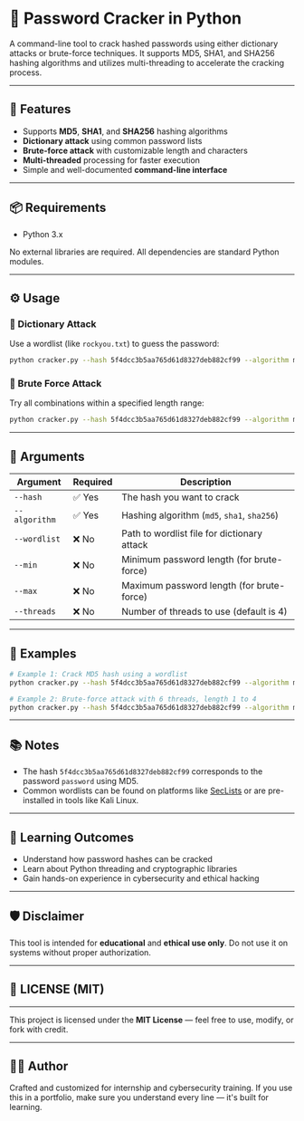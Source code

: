 # 🔐 Password Cracker in Python

A command-line tool to crack hashed passwords using either dictionary attacks or brute-force techniques. It supports MD5, SHA1, and SHA256 hashing algorithms and utilizes multi-threading to accelerate the cracking process.

---

## 🚀 Features
- Supports **MD5**, **SHA1**, and **SHA256** hashing algorithms
- **Dictionary attack** using common password lists
- **Brute-force attack** with customizable length and characters
- **Multi-threaded** processing for faster execution
- Simple and well-documented **command-line interface**

---

## 📦 Requirements
- Python 3.x

No external libraries are required. All dependencies are standard Python modules.

---

## ⚙️ Usage

### 📘 Dictionary Attack
Use a wordlist (like `rockyou.txt`) to guess the password:
```bash
python cracker.py --hash 5f4dcc3b5aa765d61d8327deb882cf99 --algorithm md5 --wordlist rockyou.txt
```

### 🧠 Brute Force Attack
Try all combinations within a specified length range:
```bash
python cracker.py --hash 5f4dcc3b5aa765d61d8327deb882cf99 --algorithm md5 --min 1 --max 4 --threads 6
```

---

## 📝 Arguments
| Argument      | Required | Description |
|---------------|----------|-------------|
| `--hash`      | ✅ Yes   | The hash you want to crack |
| `--algorithm` | ✅ Yes   | Hashing algorithm (`md5`, `sha1`, `sha256`) |
| `--wordlist`  | ❌ No    | Path to wordlist file for dictionary attack |
| `--min`       | ❌ No    | Minimum password length (for brute-force) |
| `--max`       | ❌ No    | Maximum password length (for brute-force) |
| `--threads`   | ❌ No    | Number of threads to use (default is 4) |

---

## 🧪 Examples
```bash
# Example 1: Crack MD5 hash using a wordlist
python cracker.py --hash 5f4dcc3b5aa765d61d8327deb882cf99 --algorithm md5 --wordlist passwords.txt

# Example 2: Brute-force attack with 6 threads, length 1 to 4
python cracker.py --hash 5f4dcc3b5aa765d61d8327deb882cf99 --algorithm md5 --min 1 --max 4 --threads 6
```

---

## 📚 Notes
- The hash `5f4dcc3b5aa765d61d8327deb882cf99` corresponds to the password `password` using MD5.
- Common wordlists can be found on platforms like [SecLists](https://github.com/danielmiessler/SecLists) or are pre-installed in tools like Kali Linux.

---

## 🧠 Learning Outcomes
- Understand how password hashes can be cracked
- Learn about Python threading and cryptographic libraries
- Gain hands-on experience in cybersecurity and ethical hacking

---

## 🛡️ Disclaimer
This tool is intended for **educational** and **ethical use only**. Do not use it on systems without proper authorization.

---

## 📜 LICENSE (MIT)
---------------------------
This project is licensed under the **MIT License** — feel free to use, modify, or fork with credit.

---

## 👨‍💻 Author
Crafted and customized for internship and cybersecurity training. If you use this in a portfolio, make sure you understand every line — it's built for learning.
